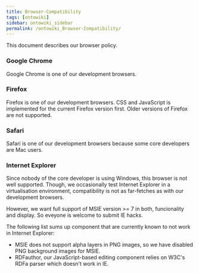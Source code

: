 ```yaml
---
title: Browser-Compatibility
tags: [ontowiki]
sidebar: ontowiki_sidebar
permalink: /ontowiki_Browser-Compatibility/
---
```

This document describes our browser policy.

### Google Chrome

Google Chrome is one of our development browsers.

### Firefox

Firefox is one of our development browsers. CSS and JavaScript is implemented for the current Firefox version first. Older versions of Firefox are not supported.

### Safari

Safari is one of our development browsers because some core developers are Mac users.

### Internet Explorer

Since nobody of the core developer is using Windows, this browser is not well supported. Though, we occasionally test Internet Explorer in a virtualisation environment, compatibility is not as far-fetches as with our development browsers.

However, we want full support of MSIE version >= 7 in both, funcionality and display. So eveyone is welcome to submit IE hacks.

The following list sums up component that are currently known to not work in Internet Explorer:

- MSIE does not support alpha layers in PNG images, so we have disabled PNG background images for MSIE.
- RDFauthor, our JavaScript-based editing component relies on W3C's RDFa parser which doesn't work in IE.
